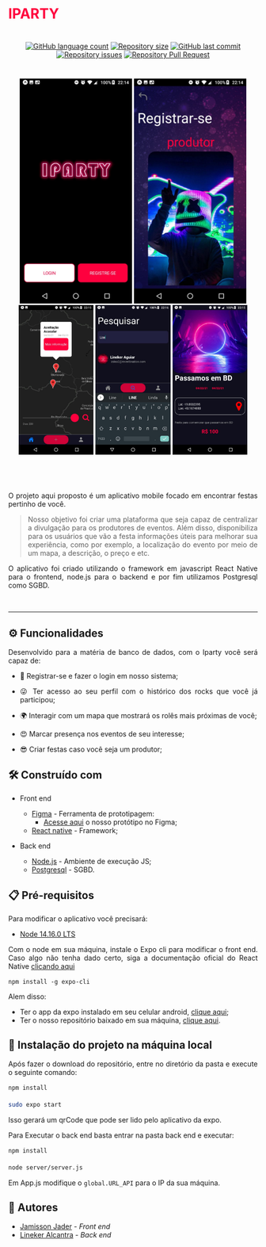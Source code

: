 # <font color=#FF003E> IPARTY </font>

<div align="center" style="margin-top:40px;margin-bottom:40px">
  
  [![GitHub language count](https://img.shields.io/github/languages/count/Lineker98/Iparty)](https://github.com/Lineker98/Iparty/) [![Repository size](https://img.shields.io/github/repo-size/Lineker98/Iparty)](https://github.com/Lineker98/Iparty/) [![GitHub last commit](https://img.shields.io/github/last-commit/Lineker98/Iparty)](https://github.com/Lineker98/Iparty/) [![Repository issues](https://img.shields.io/github/issues/Lineker98/Iparty)](https://github.com/Lineker98/Iparty/issues) [![Repository Pull Request](https://img.shields.io/github/issues-pr/Lineker98/Iparty)](https://github.com/Lineker98/Iparty/pulls)

</div>

<div style="display:flex;flex:1;flex-direction:column;justify-content=center">
<div align="center" style="width:100%">
    <img width="45%" src = "./assets/App/0.jpeg">
    <img width="45%" src = "./assets/App/2.jpeg">
</div>

<div align="center" style="width:100%">
    <img width="30%" src = "./assets/App/3.jpeg">
    <img width="30%" src = "./assets/App/1.jpeg">
    <img width="30%" src = "./assets/App/4.jpeg">
</div>
</div>

<div align="left" style="text-align:justify; margin-top:40px" >

<br>

O projeto aqui proposto é um aplicativo mobile focado em encontrar festas pertinho de você.

> Nosso objetivo foi criar uma plataforma que seja capaz de centralizar a divulgação para os produtores de eventos. Além disso, disponibiliza para os usuários que vão a festa informações úteis para melhorar sua experiência, como por exemplo, a localização do evento por meio de um mapa, a descrição, o preço e etc. 

O aplicativo foi criado utilizando o framework em javascript React Native para o frontend, node.js para o backend e por fim utilizamos Postgresql como SGBD. 

<br>
<hr/>

## ⚙️ Funcionalidades

Desenvolvido para a matéria de banco de dados, com o Iparty você será capaz de:

  - 💃 Registrar-se e fazer o login em nosso sistema;

  - 😜 Ter acesso ao seu perfil com o histórico dos rocks que você já participou;
  
  - 🌍 Interagir com um mapa que mostrará os rolês mais próximas de você;
  
  - 😍 Marcar presença nos eventos de seu interesse;

  - 😎 Criar festas caso você seja um produtor;
  

## 🛠️ Construído com

* Front end 
  * [Figma](https://www.figma.com/) - Ferramenta de prototipagem:
    * [Acesse aqui](https://www.figma.com/proto/5NWoqPKtgwMbaPqVgvXS27/Bd?node-id=27%3A234&scaling=scale-down) o nosso protótipo no Figma;
  * [React native](https://reactnative.dev/) - Framework;

* Back end
  * [Node.js](https://nodejs.org/en/) - Ambiente de execução JS;
  * [Postgresql](https://www.postgresql.org/) - SGBD.

## 📋 Pré-requisitos

Para modificar o aplicativo você precisará:

  - [Node 14.16.0 LTS](https://nodejs.org/en/download/)

Com o node em sua máquina, instale o Expo cli para modificar o front end. Caso algo não tenha dado certo, siga a documentação oficial do React Native [clicando aqui](https://reactnative.dev/docs/environment-setup)

```
npm install -g expo-cli
```

Alem disso:
  - Ter o app da expo instalado em seu celular android, [clique aqui](https://play.google.com/store/apps/details?id=host.exp.exponent&hl=pt_BR);
  - Ter o nosso repositório baixado em sua máquina, [clique aqui](https://github.com/Lineker98/Iparty/archive/refs/heads/main.zip).

## 🔧 Instalação do projeto na máquina local

Após fazer o download do repositório, entre no diretório da pasta e execute o seguinte comando: 

```bash
npm install 

sudo expo start
```

Isso gerará um qrCode que pode ser lido pelo aplicativo da expo.

Para Executar o back end basta entrar na pasta back end e executar: 

```bash
npm install

node server/server.js
```

Em App.js modifique o `global.URL_API` para o IP da sua máquina.

## 🧡 Autores

* [Jamisson Jader](https://github.com/jjader) - *Front end*
* [Lineker Alcantra](https://github.com/Lineker98) - *Back end* 

</div>
